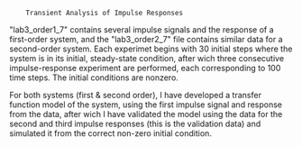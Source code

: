         Transient Analysis of Impulse Responses
        

"lab3_order1_7" contains several impulse signals and the response of a first-order system, and the "lab3_order2_7" file contains similar data for a second-order system. Each experimet begins with 30 initial steps where the system is in its initial, steady-state condition, after wich three consecutive impulse-response experiment are performed, each corresponding to 100 time steps. The initial conditions are nonzero.

For both systems (first & second order), I have developed a transfer function model of the system, using the first impulse signal and response from the data, after wich I have validated the model using the data for the second and third impulse responses (this is the validation data) and simulated it from the correct non-zero initial condition.
